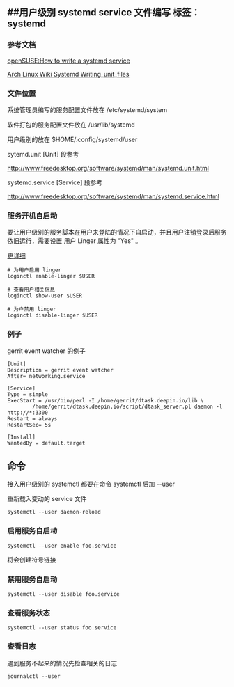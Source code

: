 <!--Meta
category:systemd
title:用户级别 service 文件编写
DO NOT Delete Meta Above -->

##用户级别 systemd service 文件编写
标签： systemd
---

### 参考文档
[openSUSE:How to write a systemd service](https://zh.opensuse.org/index.php?title=openSUSE:How_to_write_a_systemd_service&variant=zh-sg)

[Arch Linux Wiki Systemd Writing_unit_files](https://wiki.archlinux.org/index.php/Systemd_%28%E7%AE%80%E4%BD%93%E4%B8%AD%E6%96%87%29#Writing_unit_files)

### 文件位置

系统管理员编写的服务配置文件放在 /etc/systemd/system

软件打包的服务配置文件放在 /usr/lib/systemd

用户级别的放在 $HOME/.config/systemd/user

sytemd.unit [Unit] 段参考

http://www.freedesktop.org/software/systemd/man/systemd.unit.html

systemd.service [Service] 段参考

http://www.freedesktop.org/software/systemd/man/systemd.service.html

### 服务开机自启动

要让用户级别的服务脚本在用户未登陆的情况下自启动，并且用户注销登录后服务依旧运行，需要设置 用户 Linger 属性为 "Yes" 。

[更详细](https://wiki.archlinux.org/index.php/Systemd/User#Automatic_start-up_of_systemd_user_instances)

```
# 为用户启用 linger
loginctl enable-linger $USER

# 查看用户相关信息
loginctl show-user $USER

# 为户禁用 linger
loginctl disable-linger $USER
```

### 例子
gerrit event watcher 的例子
```
[Unit]
Description = gerrit event watcher
After= networking.service

[Service]
Type = simple
ExecStart = /usr/bin/perl -I /home/gerrit/dtask.deepin.io/lib \
        /home/gerrit/dtask.deepin.io/script/dtask_server.pl daemon -l http://*:3300
Restart = always
RestartSec= 5s

[Install]
WantedBy = default.target
```


## 命令
接入用户级别的 systemctl 都要在命令 systemctl 后加 --user

重新载入变动的 service 文件
```
systemctl --user daemon-reload
```

### 启用服务自启动

```
systemctl --user enable foo.service
```
将会创建符号链接

### 禁用服务自启动
```
systemctl --user disable foo.service
```

### 查看服务状态
```
systemctl --user status foo.service
```

### 查看日志
遇到服务不起来的情况先检查相关的日志
```
journalctl --user
```
